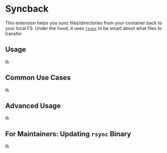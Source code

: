 # Syncback

This extension helps you sync files/directories from your container back to your local FS. Under the hood, it uses [`rsync`](https://rsync.samba.org/) to be smart about what files to transfer.

## Usage
tk

## Common Use Cases
tk

## Advanced Usage
tk

## For Maintainers: Updating `rsync` Binary
tk

